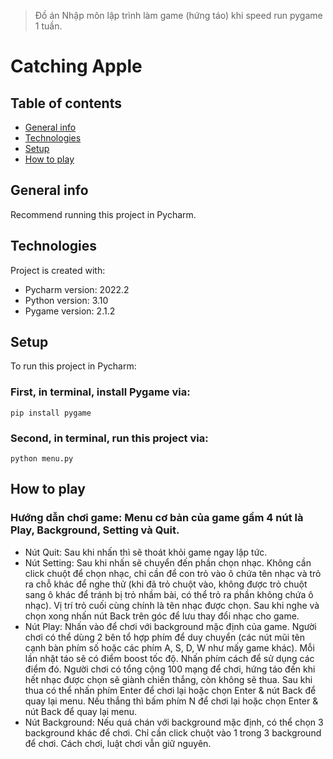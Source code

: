 > Đồ án Nhập môn lập trình làm game (hứng táo) khi speed run pygame 1 tuần.

# Catching Apple

## Table of contents
* [General info](#general-info)
* [Technologies](#technologies)
* [Setup](#setup)
* [How to play](#how-to-play)

## General info
Recommend running this project in Pycharm.
	
## Technologies 

Project is created with:
* Pycharm version: 2022.2
* Python version: 3.10
* Pygame version: 2.1.2
	
## Setup

To run this project in Pycharm:

### First, in terminal, install Pygame via:
```
pip install pygame
```

### Second, in terminal, run this project via:
```
python menu.py
```

## How to play

### Hướng dẫn chơi game: Menu cơ bản của game gầm 4 nút là Play, Background, Setting và Quit.

- Nút Quit: Sau khi nhấn thì sẽ thoát khỏi game ngay lập tức.
- Nút Setting: Sau khi nhấn sẽ chuyển đến phần chọn nhạc. Không cần click chuột để chọn nhạc, chỉ cần để con trỏ vào ô chứa tên nhạc và trỏ ra chỗ khác để nghe thử (khi đã trỏ chuột vào, không được trỏ chuột sang ô khác để tránh bị trỏ nhầm bài, có thể trỏ ra phần không chứa ô nhạc). Vị trí trỏ cuối cùng chính là tên nhạc được chọn. Sau khi nghe và chọn xong nhấn nút Back trên góc để lưu thay đổi nhạc cho game.
- Nút Play: Nhấn vào để chơi với background mặc định của game. Người chơi có thể dùng 2 bên tổ hợp phím để duy chuyển (các nút mũi tên cạnh bàn phím số hoặc các phím A, S, D, W như mấy game khác). Mỗi lần nhặt táo sẽ có điểm boost tốc độ. Nhấn phím cách để sử dụng các điểm đó. Người chơi có tổng cộng 100 mạng để chơi, hứng táo đến khi hết nhạc được chọn sẽ giành chiến thắng, còn không sẽ thua. Sau khi thua có thể nhấn phím Enter để chơi lại hoặc chọn Enter & nút Back để quay lại menu. Nếu thắng thì bấm phím N để chơi lại hoặc chọn Enter & nút Back để quay lại menu.
- Nút Background: Nếu quá chán với background mặc định, có thể chọn 3 background khác để chơi. Chỉ cần click chuột vào 1 trong 3 background để chơi. Cách chơi, luật chơi vẫn giữ nguyên.
